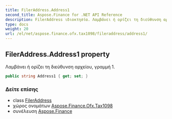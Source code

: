 ```yaml
---
title: FilerAddress.Address1
second_title: Aspose.Finance for .NET API Reference
description: FilerAddress ιδιοκτησία. Λαμβάνει ή ορίζει τη διεύθυνση αρχείου γραμμή 1.
type: docs
weight: 20
url: /el/net/aspose.finance.ofx.tax1098/fileraddress/address1/
---
```

## FilerAddress.Address1 property

Λαμβάνει ή ορίζει τη διεύθυνση αρχείου, γραμμή 1.

```csharp
public string Address1 { get; set; }
```

### Δείτε επίσης

* class [FilerAddress](../)
* χώρος ονομάτων [Aspose.Finance.Ofx.Tax1098](../../fileraddress/)
* συνέλευση [Aspose.Finance](../../../)


